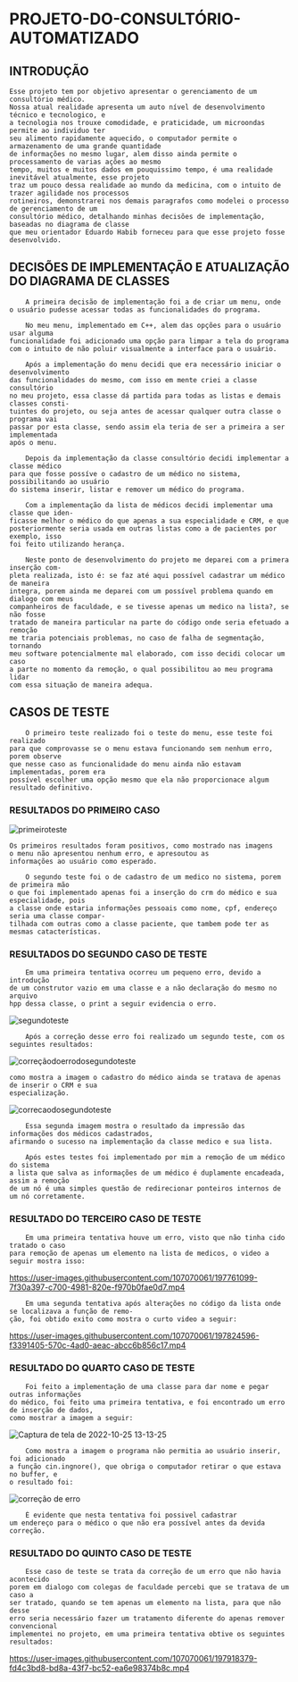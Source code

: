 # PROJETO-DO-CONSULTÓRIO-AUTOMATIZADO

## INTRODUÇÃO

    Esse projeto tem por objetivo apresentar o gerenciamento de um consultório médico.
    Nossa atual realidade apresenta um auto nível de desenvolvimento técnico e tecnologico, e
    a tecnologia nos trouxe comodidade, e praticidade, um microondas permite ao individuo ter
    seu alimento rapidamente aquecido, o computador permite o armazenamento de uma grande quantidade 
    de informações no mesmo lugar, alem disso ainda permite o processamento de varias ações ao mesmo 
    tempo, muitos e muitos dados em pouquissimo tempo, é uma realidade inevitável atualmente, esse projeto
    traz um pouco dessa realidade ao mundo da medicina, com o intuito de trazer agilidade nos processos
    rotineiros, demonstrarei nos demais paragrafos como modelei o processo de gerenciamento de um 
    consultório médico, detalhando minhas decisões de implementação, baseadas no diagrama de classe 
    que meu orientador Eduardo Habib forneceu para que esse projeto fosse desenvolvido.

## DECISÕES DE IMPLEMENTAÇÃO E ATUALIZAÇÃO DO DIAGRAMA DE CLASSES

        A primeira decisão de implementação foi a de criar um menu, onde 
    o usuário pudesse acessar todas as funcionalidades do programa.

        No meu menu, implementado em C++, alem das opções para o usuário usar alguma
    funcionalidade foi adicionado uma opção para limpar a tela do programa
    com o intuito de não poluir visualmente a interface para o usuário.

        Após a implementação do menu decidi que era necessário iniciar o desenvolvimento
    das funcionalidades do mesmo, com isso em mente criei a classe consultório
    no meu projeto, essa classe dá partida para todas as listas e demais classes consti- 
    tuintes do projeto, ou seja antes de acessar qualquer outra classe o programa vai 
    passar por esta classe, sendo assim ela teria de ser a primeira a ser implementada
    após o menu.

        Depois da implementação da classe consultório decidi implementar a classe médico
    para que fosse possíve o cadastro de um médico no sistema, possibilitando ao usuário 
    do sistema inserir, listar e remover um médico do programa.

        Com a implementação da lista de médicos decidi implementar uma classe que iden-
    ficasse melhor o médico do que apenas a sua especialidade e CRM, e que 
    posteriormente seria usada em outras listas como a de pacientes por exemplo, isso
    foi feito utilizando herança.

        Neste ponto de desenvolvimento do projeto me deparei com a primera inserção com-
    pleta realizada, isto é: se faz até aqui possível cadastrar um médico de maneira 
    integra, porem ainda me deparei com um possível problema quando em dialogo com meus
    companheiros de faculdade, e se tivesse apenas um medico na lista?, se não fosse 
    tratado de maneira particular na parte do código onde seria efetuado a remoção 
    me traria potenciais problemas, no caso de falha de segmentação, tornando 
    meu software potencialmente mal elaborado, com isso decidi colocar um caso 
    a parte no momento da remoção, o qual possibilitou ao meu programa lidar
    com essa situação de maneira adequa. 


## CASOS DE TESTE

        O primeiro teste realizado foi o teste do menu, esse teste foi realizado 
    para que comprovasse se o menu estava funcionando sem nenhum erro, porem observe
    que nesse caso as funcionalidade do menu ainda não estavam implementadas, porem era
    possível escolher uma opção mesmo que ela não proporcionace algum resultado definitivo.

### RESULTADOS DO PRIMEIRO CASO

![primeiroteste](https://user-images.githubusercontent.com/107070061/197371828-3d6ef9fb-ee2d-4477-a616-318eeea9b82e.png)

    Os primeiros resultados foram positivos, como mostrado nas imagens
    o menu não apresentou nenhum erro, e apresoutou as
    informações ao usuário como esperado.

        O segundo teste foi o de cadastro de um medico no sistema, porem de primeira mão
    o que foi implementado apenas foi a inserção do crm do médico e sua especialidade, pois
    a classe onde estaria informações pessoais como nome, cpf, endereço seria uma classe compar-
    tilhada com outras como a classe paciente, que tambem pode ter as mesmas catacterísticas.

### RESULTADOS DO SEGUNDO CASO DE TESTE

        Em uma primeira tentativa ocorreu um pequeno erro, devido a introdução 
    de um construtor vazio em uma classe e a não declaração do mesmo no arquivo
    hpp dessa classe, o print a seguir evidencia o erro.

![segundoteste](https://user-images.githubusercontent.com/107070061/197396494-15b50c94-459a-425f-b79d-3b86ea4b9ed0.png)

        Após a correção desse erro foi realizado um segundo teste, com os seguintes resultados:

![correçãodoerrodosegundoteste](https://user-images.githubusercontent.com/107070061/197398196-5f5c2d9e-d53c-41dc-867e-f97a8e966656.png)

    como mostra a imagem o cadastro do médico ainda se tratava de apenas de inserir o CRM e sua 
    especialização.

![correcaodosegundoteste](https://user-images.githubusercontent.com/107070061/197398299-109794ef-033b-45c8-ae33-6d2d388317f3.png)

        Essa segunda imagem mostra o resultado da impressão das informações dos médicos cadastrados,
    afirmando o sucesso na implementação da classe medico e sua lista.

        Após estes testes foi implementado por mim a remoção de um médico do sistema
    a lista que salva as informações de um médico é duplamente encadeada, assim a remoção
    de um nó é uma simples questão de redirecionar ponteiros internos de um nó corretamente.

### RESULTADO DO TERCEIRO CASO DE TESTE

        Em uma primeira tentativa houve um erro, visto que não tinha cido tratado o caso 
    para remoção de apenas um elemento na lista de medicos, o video a seguir mostra isso:

https://user-images.githubusercontent.com/107070061/197761099-7f30a397-c700-4981-820e-f970b0fae0d7.mp4


        Em uma segunda tentativa após alterações no código da lista onde se localizava a função de remo-
    ção, foi obtido exito como mostra o curto video a seguir:

https://user-images.githubusercontent.com/107070061/197824596-f3391405-570c-4ad0-aeac-abcc6b856c17.mp4

### RESULTADO DO QUARTO CASO DE TESTE

        Foi feito a implementação de uma classe para dar nome e pegar outras informações
    do médico, foi feito uma primeira tentativa, e foi encontrado um erro de inserção de dados,
    como mostrar a imagem a seguir:

![Captura de tela de 2022-10-25 13-13-25](https://user-images.githubusercontent.com/107070061/197837280-e621f41a-218a-4295-b8c4-0ff52b59d0b4.png)

        Como mostra a imagem o programa não permitia ao usuário inserir, foi adicionado 
    a função cin.ingnore(), que obriga o computador retirar o que estava no buffer, e 
    o resultado foi:

![correção de erro](https://user-images.githubusercontent.com/107070061/197846413-544eee7c-ac55-47d3-ba44-f710bee8b631.png)

        È evidente que nesta tentativa foi possivel cadastrar
    um endereço para o médico o que não era possível antes da devida
    correção.

### RESULTADO DO QUINTO CASO DE TESTE

        Esse caso de teste se trata da correção de um erro que não havia acontecido
    porem em dialogo com colegas de faculdade percebi que se tratava de um caso a 
    ser tratado, quando se tem apenas um elemento na lista, para que não desse 
    erro seria necessário fazer um tratamento diferente do apenas remover convencional
    implementei no projeto, em uma primeira tentativa obtive os seguintes resultados:
        

https://user-images.githubusercontent.com/107070061/197918379-fd4c3bd8-bd8a-43f7-bc52-ea6e98374b8c.mp4



